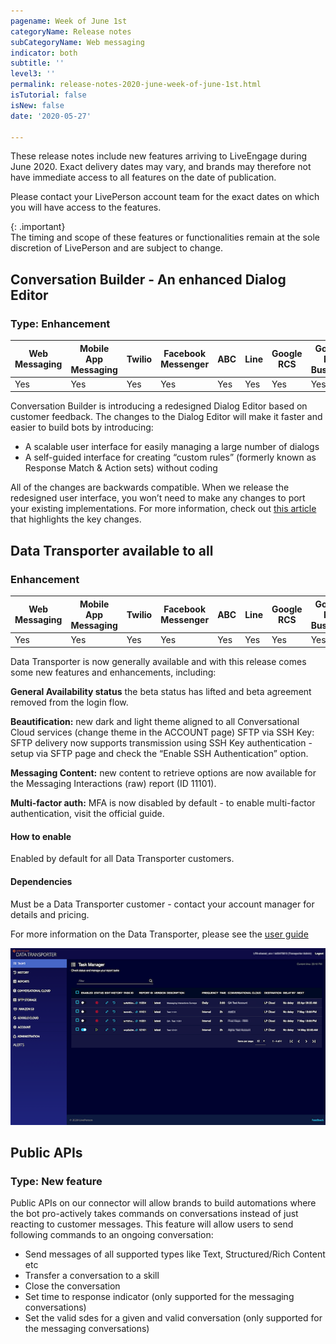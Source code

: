 ```yaml
---
pagename: Week of June 1st
categoryName: Release notes
subCategoryName: Web messaging
indicator: both
subtitle: ''
level3: ''
permalink: release-notes-2020-june-week-of-june-1st.html
isTutorial: false
isNew: false
date: '2020-05-27'

---
```


These release notes include new features arriving to LiveEngage during June 2020. Exact delivery dates may vary, and brands may therefore not have immediate access to all features on the date of publication.

Please contact your LivePerson account team for the exact dates on which you will have access to the features.

{: .important}  
The timing and scope of these features or functionalities remain at the sole discretion of LivePerson and are subject to change.

## Conversation Builder - An enhanced Dialog Editor
### Type: Enhancement 

<div class="tablecontainer">
<table class="releasenotes">
<thead>
<tr class="categoryrow">
<th>Web Messaging</th>
<th>Mobile App Messaging</th>
<th>Twilio</th>
<th>Facebook Messenger</th>
<th>ABC</th>
<th>Line</th>
<th>Google RCS</th>
<th>Google My Business</th>
<th>WhatsApp Business</th>
<th>CM</th>
<th>WeChat</th>
<th>Chat</th>
</tr>
</thead>
<tbody>
<tr>
<td>Yes</td>
<td>Yes</td>
<td>Yes</td>
<td>Yes</td>
<td>Yes</td>
<td>Yes</td>
<td>Yes</td>
<td>Yes</td>
<td>Yes</td>
<td>Yes</td>
<td>Yes</td>
<td>Yes</td>
</tr>
</tbody>
</table>
</div>

Conversation Builder is introducing a redesigned Dialog Editor based on customer feedback. The changes to the Dialog Editor will make it faster and easier to build bots by introducing:

* A scalable user interface for easily managing a large number of dialogs
* A self-guided interface for creating “custom rules” (formerly known as Response Match & Action sets) without coding

All of the changes are backwards compatible. When we release the redesigned user interface, you won’t need to make any changes to port your existing implementations.
For more information, check out [this article](https://knowledge.liveperson.com/ai-bots-automation-conversation-builder-coming-soon-to-the-conversation-builder.html) that highlights the key changes.


## Data Transporter available to all
### Enhancement

<div class="tablecontainer">
<table class="releasenotes">
<thead>
<tr class="categoryrow">
<th>Web Messaging</th>
<th>Mobile App Messaging</th>
<th>Twilio</th>
<th>Facebook Messenger</th>
<th>ABC</th>
<th>Line</th>
<th>Google RCS</th>
<th>Google My Business</th>
<th>WhatsApp Business</th>
<th>CM</th>
<th>WeChat</th>
<th>Chat</th>
</tr>
</thead>
<tbody>
<tr>
<td>Yes</td>
<td>Yes</td>
<td>Yes</td>
<td>Yes</td>
<td>Yes</td>
<td>Yes</td>
<td>Yes</td>
<td>Yes</td>
<td>Yes</td>
<td>Yes</td>
<td>Yes</td>
<td>Yes</td>
</tr>
</tbody>
</table>
</div>

Data Transporter is now generally available and with this release comes some new features and enhancements, including:

**General Availability status** the beta status has lifted and beta agreement removed from the login flow.

**Beautification:** new dark and light theme aligned to all Conversational Cloud services (change theme in the ACCOUNT page)
SFTP via SSH Key: SFTP delivery now supports transmission using SSH Key authentication - setup via SFTP page and check the “Enable SSH Authentication” option.

**Messaging Content:** new content to retrieve options are now available for the Messaging Interactions (raw) report (ID 11101).

**Multi-factor auth:** MFA is now disabled by default - to enable multi-factor authentication, visit the official guide.

#### How to enable
Enabled by default for all Data Transporter customers.

#### Dependencies
Must be a Data Transporter customer - contact your account manager for details and pricing.
  
For more information on the Data Transporter, please see the [user guide](https://knowledge.liveperson.com/data-reporting-analytics-data-transporter-user-guide.html)

![](img/datatransporter1.png)

## Public APIs 
### Type: New feature

Public APIs on our connector will allow brands to build automations where the bot pro-actively takes commands on conversations instead of just reacting to customer messages. This feature will allow users to send following commands to an ongoing conversation:
- Send messages of all supported types like Text, Structured/Rich Content etc
- Transfer a conversation to a skill 
- Close the conversation
- Set time to response indicator (only supported for the messaging conversations)
- Set the valid sdes for a given and valid conversation (only supported for the messaging conversations)
